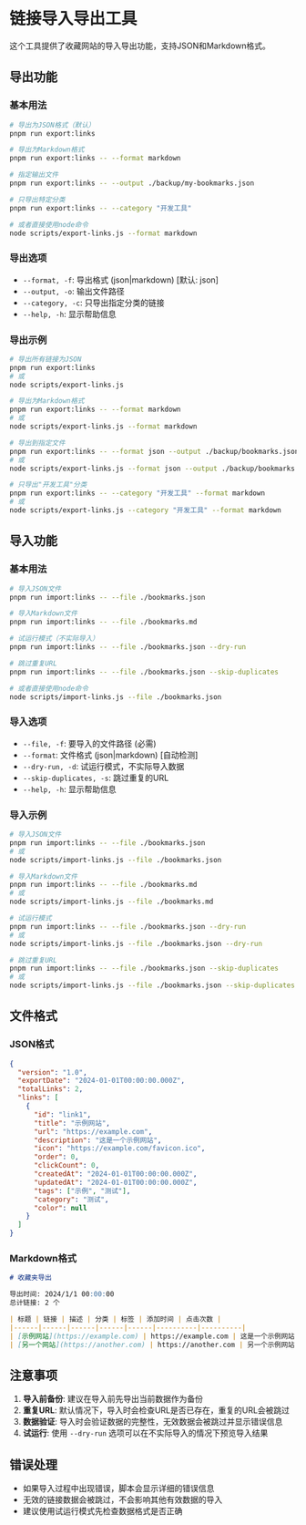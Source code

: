 # 链接导入导出工具

这个工具提供了收藏网站的导入导出功能，支持JSON和Markdown格式。

## 导出功能

### 基本用法

```bash
# 导出为JSON格式（默认）
pnpm run export:links

# 导出为Markdown格式
pnpm run export:links -- --format markdown

# 指定输出文件
pnpm run export:links -- --output ./backup/my-bookmarks.json

# 只导出特定分类
pnpm run export:links -- --category "开发工具"

# 或者直接使用node命令
node scripts/export-links.js --format markdown
```

### 导出选项

- `--format, -f`: 导出格式 (json|markdown) [默认: json]
- `--output, -o`: 输出文件路径
- `--category, -c`: 只导出指定分类的链接
- `--help, -h`: 显示帮助信息

### 导出示例

```bash
# 导出所有链接为JSON
pnpm run export:links
# 或
node scripts/export-links.js

# 导出为Markdown格式
pnpm run export:links -- --format markdown
# 或
node scripts/export-links.js --format markdown

# 导出到指定文件
pnpm run export:links -- --format json --output ./backup/bookmarks.json
# 或
node scripts/export-links.js --format json --output ./backup/bookmarks.json

# 只导出"开发工具"分类
pnpm run export:links -- --category "开发工具" --format markdown
# 或
node scripts/export-links.js --category "开发工具" --format markdown
```

## 导入功能

### 基本用法

```bash
# 导入JSON文件
pnpm run import:links -- --file ./bookmarks.json

# 导入Markdown文件
pnpm run import:links -- --file ./bookmarks.md

# 试运行模式（不实际导入）
pnpm run import:links -- --file ./bookmarks.json --dry-run

# 跳过重复URL
pnpm run import:links -- --file ./bookmarks.json --skip-duplicates

# 或者直接使用node命令
node scripts/import-links.js --file ./bookmarks.json
```

### 导入选项

- `--file, -f`: 要导入的文件路径 (必需)
- `--format`: 文件格式 (json|markdown) [自动检测]
- `--dry-run, -d`: 试运行模式，不实际导入数据
- `--skip-duplicates, -s`: 跳过重复的URL
- `--help, -h`: 显示帮助信息

### 导入示例

```bash
# 导入JSON文件
pnpm run import:links -- --file ./bookmarks.json
# 或
node scripts/import-links.js --file ./bookmarks.json

# 导入Markdown文件
pnpm run import:links -- --file ./bookmarks.md
# 或
node scripts/import-links.js --file ./bookmarks.md

# 试运行模式
pnpm run import:links -- --file ./bookmarks.json --dry-run
# 或
node scripts/import-links.js --file ./bookmarks.json --dry-run

# 跳过重复URL
pnpm run import:links -- --file ./bookmarks.json --skip-duplicates
# 或
node scripts/import-links.js --file ./bookmarks.json --skip-duplicates
```

## 文件格式

### JSON格式

```json
{
  "version": "1.0",
  "exportDate": "2024-01-01T00:00:00.000Z",
  "totalLinks": 2,
  "links": [
    {
      "id": "link1",
      "title": "示例网站",
      "url": "https://example.com",
      "description": "这是一个示例网站",
      "icon": "https://example.com/favicon.ico",
      "order": 0,
      "clickCount": 0,
      "createdAt": "2024-01-01T00:00:00.000Z",
      "updatedAt": "2024-01-01T00:00:00.000Z",
      "tags": ["示例", "测试"],
      "category": "测试",
      "color": null
    }
  ]
}
```

### Markdown格式

```markdown
# 收藏夹导出

导出时间: 2024/1/1 00:00:00
总计链接: 2 个

| 标题 | 链接 | 描述 | 分类 | 标签 | 添加时间 | 点击次数 |
|------|------|------|------|------|----------|----------|
| [示例网站](https://example.com) | https://example.com | 这是一个示例网站 | 测试 | 示例, 测试 | 2024/1/1 00:00:00 | 0 |
| [另一个网站](https://another.com) | https://another.com | 另一个示例网站 | 开发 | 开发, 工具 | 2024/1/1 01:00:00 | 5 |
```

## 注意事项

1. **导入前备份**: 建议在导入前先导出当前数据作为备份
2. **重复URL**: 默认情况下，导入时会检查URL是否已存在，重复的URL会被跳过
3. **数据验证**: 导入时会验证数据的完整性，无效数据会被跳过并显示错误信息
4. **试运行**: 使用 `--dry-run` 选项可以在不实际导入的情况下预览导入结果

## 错误处理

- 如果导入过程中出现错误，脚本会显示详细的错误信息
- 无效的链接数据会被跳过，不会影响其他有效数据的导入
- 建议使用试运行模式先检查数据格式是否正确
